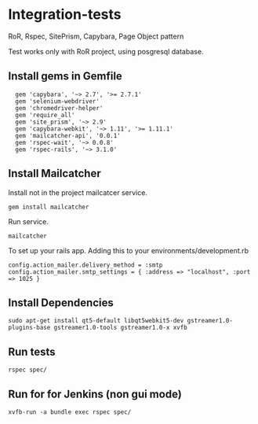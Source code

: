 # Integration-tests
RoR, Rspec, SitePrism, Capybara, Page Object pattern

Test works only with RoR project, using posgresql database.

## Install gems in Gemfile

```
  gem 'capybara', '~> 2.7', '>= 2.7.1'
  gem 'selenium-webdriver'
  gem 'chromedriver-helper'
  gem 'require_all'
  gem 'site_prism', '~> 2.9'
  gem 'capybara-webkit', '~> 1.11', '>= 1.11.1'
  gem 'mailcatcher-api', '0.0.1'
  gem 'rspec-wait', '~> 0.0.8'
  gem 'rspec-rails', '~> 3.1.0'
 ```
## Install Mailcatcher

Install not in the project mailcatcer service. 

```
gem install mailcatcher

```
Run service.
```
mailcatcher
```

To set up your rails app. Adding this to your environments/development.rb

```
config.action_mailer.delivery_method = :smtp
config.action_mailer.smtp_settings = { :address => "localhost", :port => 1025 }
```
## Install Dependencies

```
sudo apt-get install qt5-default libqt5webkit5-dev gstreamer1.0-plugins-base gstreamer1.0-tools gstreamer1.0-x xvfb
```

## Run tests

```
rspec spec/
```

## Run for for Jenkins (non gui mode)

```
xvfb-run -a bundle exec rspec spec/ 
```
